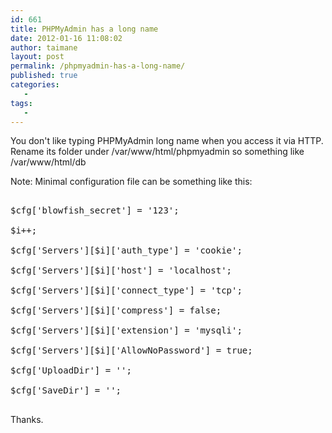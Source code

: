 ```yaml
---
id: 661
title: PHPMyAdmin has a long name
date: 2012-01-16 11:08:02
author: taimane
layout: post
permalink: /phpmyadmin-has-a-long-name/
published: true
categories:
   -
tags:
   -
---
```

You don't like typing PHPMyAdmin long name when you access it via HTTP. Rename its folder under /var/www/html/phpmyadmin so something like /var/www/html/db

Note: Minimal configuration file can be something like this:
<pre>
$cfg['blowfish_secret'] = '123';
$i++;
$cfg['Servers'][$i]['auth_type'] = 'cookie';
$cfg['Servers'][$i]['host'] = 'localhost';
$cfg['Servers'][$i]['connect_type'] = 'tcp';
$cfg['Servers'][$i]['compress'] = false;
$cfg['Servers'][$i]['extension'] = 'mysqli';
$cfg['Servers'][$i]['AllowNoPassword'] = true;
$cfg['UploadDir'] = '';
$cfg['SaveDir'] = '';
</pre>

Thanks.  

